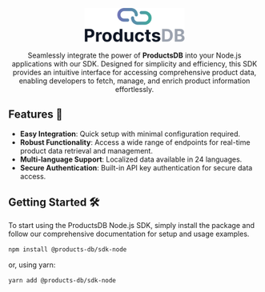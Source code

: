 <p align="center">
  <a href="https://products-db.com/" target="blank"><img src="docs/logo-light.svg" width="200" alt="Products DB Logo" /></a>
</p>

<p align="center">Seamlessly integrate the power of <strong>ProductsDB</strong> into your Node.js applications with our SDK. Designed for simplicity and efficiency, this SDK provides an intuitive interface for accessing comprehensive product data, enabling developers to fetch, manage, and enrich product information effortlessly. 
</p>

## Features 🌟

- **Easy Integration**: Quick setup with minimal configuration required.
- **Robust Functionality**: Access a wide range of endpoints for real-time product data retrieval and management.
- **Multi-language Support**: Localized data available in 24 languages.
- **Secure Authentication**: Built-in API key authentication for secure data access.

## Getting Started 🛠️

To start using the ProductsDB Node.js SDK, simply install the package and follow our comprehensive documentation for setup and usage examples.

```bash
npm install @products-db/sdk-node
```

or, using yarn:

```bash
yarn add @products-db/sdk-node
```
